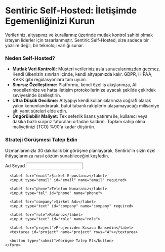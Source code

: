 # Sentiric Self-Hosted: İletişimde Egemenliğinizi Kurun

Verileriniz, altyapınız ve kurallarınız üzerinde mutlak kontrol sahibi olmak isteyen liderler için tasarlanmıştır. Sentiric Self-Hosted, size sadece bir yazılım değil, bir teknoloji varlığı sunar.

<div class="enterprise-container">
  <div class="enterprise-value">
    <h3>Neden Self-Hosted?</h3>
    <ul>
      <li><strong>Mutlak Veri Kontrolü:</strong> Müşteri verileriniz asla sunucularımızdan geçmez. Kendi ülkenizin sınırları içinde, kendi altyapınızda kalır. GDPR, HIPAA, KVKK gibi regülasyonlara tam uyum.</li>
      <li><strong>Sınırsız Özelleştirme:</strong> Platformu, kendi özel iş akışlarınıza, AI modellerinize ve hatta iletişim protokollerinize uyacak şekilde çekirdek seviyesinde özelleştirin.</li>
      <li><strong>Ultra Düşük Gecikme:</strong> Altyapıyı kendi kullanıcılarınıza coğrafi olarak yakın konumlandırarak, bulut tabanlı rakiplerin ulaşamayacağı milisaniye altı yanıt süreleri elde edin.</li>
      <li><strong>Öngörülebilir Maliyet:</strong> Tek seferlik lisans yatırımı ile, kullanıcı veya dakika bazlı sürpriz faturaları ortadan kaldırın. Toplam sahip olma maliyetinizi (TCO) %90'a kadar düşürün.</li>
    </ul>
  </div>
  <div class="enterprise-form">
    <h3>Strateji Görüşmesi Talep Edin</h3>
    <p>Uzmanlarımızla 30 dakikalık bir görüşme planlayarak, Sentiric'in sizin özel ihtiyaçlarınıza nasıl çözüm sunabileceğini keşfedin.</p>
    <form>
      <label for="fullName">Ad Soyad</label>
      <input type="text" id="fullName" name="fullName" required>
      
      <label for="email">Şirket E-postanız</label>
      <input type="email" id="email" name="email" required>

      <label for="phone">Telefon Numaranız</label>
      <input type="tel" id="phone" name="phone">

      <label for="company">Şirket Adı</label>
      <input type="text" id="company" name="company" required>
      
      <label for="role">Rolünüz</label>
      <input type="text" id="role" name="role">

      <label for="project">Projenizden Kısaca Bahsedin</label>
      <textarea id="project" name="project" rows="4"></textarea>
      
      <button type="submit">Görüşme Talep Et</button>
    </form>
  </div>
</div>